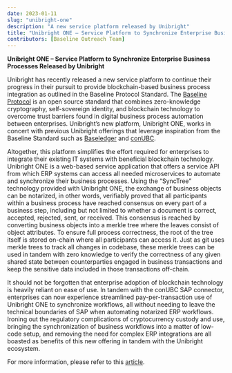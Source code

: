 ```yaml
---
date: 2023-01-11
slug: "unibright-one"
description: "A new service platform released by Unibright"
title: "Unibright ONE – Service Platform to Synchronize Enterprise Business Processes Released by Unibright"
contributors: [Baseline Outreach Team]
---
```



**Unibright ONE – Service Platform to Synchronize Enterprise Business Processes Released by Unibright**

Unibright has recently released a new service platform to continue their progress in their pursuit to provide blockchain-based business process integration as outlined in the Baseline Protocol Standard. The [Baseline Protocol](https://github.com/eea-oasis/baseline-standard) is an open source standard that combines zero-knowledge cryptography, self-sovereign identity, and blockchain technology to overcome trust barriers found in digital business process automation between enterprises. Unibright’s new platform, Unibright ONE, works in concert with previous Unibright offerings that leverage inspiration from the Baseline Standard such as [Baseledger](https://baseledger.net/) and [conUBC](https://medium.com/unibrightio/unibrights-and-concircle-s-sap-connector-conubc-officially-sap-certified-c905fb57e4aa). 

Altogether, this platform simplifies the effort required for enterprises to integrate their existing IT systems with beneficial blockchain technology. Unibright ONE is a web-based service application that offers a service API from which ERP systems can access all needed microservices to automate and synchronize their business processes. Using the “SyncTree” technology provided with Unibright ONE, the exchange of business objects can be notarized, in other words, verifiably proved that all participants within a business process have reached consensus on every part of a business step, including but not limited to whether a document is correct, accepted, rejected, sent, or received. This consensus is reached by converting business objects into a merkle tree where the leaves consist of object attributes. To ensure full process correctness, the root of the tree itself is stored on-chain where all participants can access it. Just as git uses merkle trees to track all changes in codebase, these merkle trees can be used in tandem with zero knowledge to verify the correctness of any given shared state between counterparties engaged in business transactions and keep the sensitive data included in those transactions off-chain. 

It should not be forgotten that enterprise adoption of blockchain technology is heavily reliant on ease of use. In tandem with the conUBC SAP connector, enterprises can now experience streamlined pay-per-transaction use of Unibright ONE to synchronize workflows, all without needing to leave the technical boundaries of SAP when automating notarized ERP workflows. Ironing out the regulatory complications of cryptocurrency custody and use, bringing the synchronization of business workflows into a matter of low-code setup, and removing the need for complex ERP integrations are all boasted as benefits of this new offering in tandem with the Unibright ecosystem. 

For more information, please refer to this [article](https://unibrightio.medium.com/unibright-one-enterprise-grade-multichain-and-multi-party-synchronization-under-zero-knowledge-74da077cee35). 
